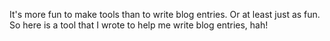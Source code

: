 It's more fun to make tools than to write blog entries. Or at least just as fun. So here is a tool that I wrote to help me write blog entries, hah!
